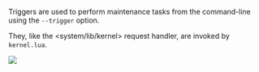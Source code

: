 Triggers are used to perform maintenance tasks from the command-line using the `--trigger` option.

They, like the <system/lib/kernel> request handler, are invoked by `kernel.lua`.

![](system/templates/dir)
